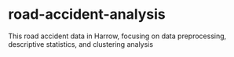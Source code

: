 # road-accident-analysis
This  road accident data in Harrow, focusing on data preprocessing, descriptive statistics, and clustering analysis
